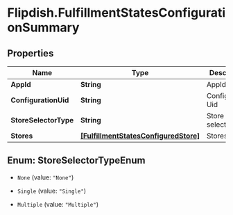 # Flipdish.FulfillmentStatesConfigurationSummary

## Properties
Name | Type | Description | Notes
------------ | ------------- | ------------- | -------------
**AppId** | **String** | AppId | 
**ConfigurationUid** | **String** | Configuration Uid | [optional] 
**StoreSelectorType** | **String** | Store selector type | [optional] 
**Stores** | [**[FulfillmentStatesConfiguredStore]**](FulfillmentStatesConfiguredStore.md) | Stores | [optional] 


<a name="StoreSelectorTypeEnum"></a>
## Enum: StoreSelectorTypeEnum


* `None` (value: `"None"`)

* `Single` (value: `"Single"`)

* `Multiple` (value: `"Multiple"`)




